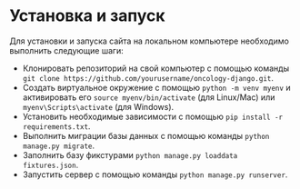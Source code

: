 # Установка и запуск

Для установки и запуска сайта на локальном компьютере необходимо выполнить следующие шаги:

- Клонировать репозиторий на свой компьютер с помощью команды `git clone https://github.com/yourusername/oncology-django.git`.
- Создать виртуальное окружение с помощью `python -m venv myenv` и активировать его `source myenv/bin/activate` (для Linux/Mac) или `myenv\Scripts\activate` (для Windows).
- Установить необходимые зависимости с помощью `pip install -r requirements.txt`.
- Выполнить миграции базы данных с помощью команды `python manage.py migrate`.
- Заполнить базу фикстурами ```python manage.py loaddata fixtures.json```.
- Запустить сервер с помощью команды ```python manage.py runserver```.
